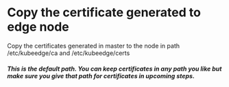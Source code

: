 # Copy the certificate generated to edge node

Copy the certificates generated in master to the node in path
/etc/kubeedge/ca and /etc/kubeedge/certs

##### _This is the default path. You can keep certificates in any path you like but make sure you give that path for certificates in upcoming steps._